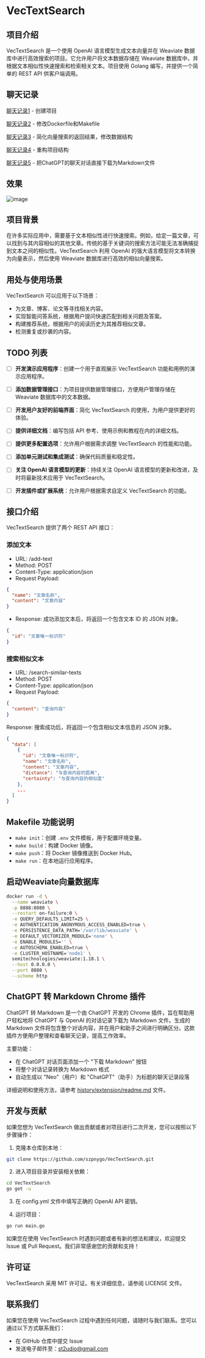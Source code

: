 # VecTextSearch
## 项目介绍
VecTextSearch 是一个使用 OpenAI 语言模型生成文本向量并在 Weaviate 数据库中进行高效搜索的项目。它允许用户将文本数据存储在 Weaviate 数据库中，并根据文本相似性快速搜索和检索相关文本。项目使用 Golang 编写，并提供一个简单的 REST API 供客户端调用。

## 聊天记录
[聊天记录1](history/chat1.md) - 创建项目

[聊天记录2](history/chat2.md) - 修改Dockerfile和Makefile

[聊天记录3](history/chat3.md) - 简化向量搜索的返回结果，修改数据结构

[聊天记录4](history/chat4.md) - 重构项目结构

[聊天记录5](history/chat5.md) - 把ChatGPT的聊天对话直接下载为Markdown文件

## 效果
![image](images/postman.png)


## 项目背景
在许多实际应用中，需要基于文本相似性进行快速搜索。例如，给定一篇文章，可以找到与其内容相似的其他文章。传统的基于关键词的搜索方法可能无法准确捕捉到文本之间的相似性。VecTextSearch 利用 OpenAI 的强大语言模型将文本转换为向量表示，然后使用 Weaviate 数据库进行高效的相似向量搜索。

## 用处与使用场景
VecTextSearch 可以应用于以下场景：

- 为文章、博客、论文等寻找相关内容。
- 实现智能问答系统，根据用户提问快速匹配到相关问题及答案。
- 构建推荐系统，根据用户的阅读历史为其推荐相似文章。
- 检测重复或抄袭的内容。

## TODO 列表

- [ ] **开发演示应用程序**：创建一个用于直观展示 VecTextSearch 功能和用例的演示应用程序。
- [ ] **添加数据管理接口**：为项目提供数据管理接口，方便用户管理存储在 Weaviate 数据库中的文本数据。
- [ ] **开发用户友好的前端界面**：简化 VecTextSearch 的使用，为用户提供更好的体验。
- [ ] **提供详细文档**：编写包括 API 参考、使用示例和教程在内的详细文档。
- [ ] **提供更多配置选项**：允许用户根据需求调整 VecTextSearch 的性能和功能。
- [ ] **添加单元测试和集成测试**：确保代码质量和稳定性。
- [ ] **关注 OpenAI 语言模型的更新**：持续关注 OpenAI 语言模型的更新和改进，及时将最新技术应用于 VecTextSearch。
- [ ] **开发插件或扩展系统**：允许用户根据需求自定义 VecTextSearch 的功能。


## 接口介绍
VecTextSearch 提供了两个 REST API 接口：

### 添加文本
- URL: /add-text
- Method: POST
- Content-Type: application/json
- Request Payload:

```json
{
  "name": "文章名称",
  "content": "文章内容"
}
```
- Response: 成功添加文本后，将返回一个包含文本 ID 的 JSON 对象。

```json
{
  "id": "文章唯一标识符"
}
```

### 搜索相似文本
- URL: /search-similar-texts
- Method: POST
- Content-Type: application/json
- Request Payload:

```json
{
  "content": "查询内容"
}
```

Response: 搜索成功后，将返回一个包含相似文本信息的 JSON 对象。

```json
{
  "data": [
    {
      "id": "文章唯一标识符",
      "name": "文章名称",
      "content": "文章内容",
      "distance": "与查询内容的距离",
      "certainty": "与查询内容的相似度"
    },
    ...
  ]
}
```

## Makefile 功能说明

- `make init`：创建 `.env` 文件模板，用于配置环境变量。
- `make build`：构建 Docker 镜像。
- `make push`：将 Docker 镜像推送到 Docker Hub。
- `make run`：在本地运行应用程序。

## 启动Weaviate向量数据库
```bash
docker run -d \
  --name weaviate \
  -p 8888:8080 \
  --restart on-failure:0 \
  -e QUERY_DEFAULTS_LIMIT=25 \
  -e AUTHENTICATION_ANONYMOUS_ACCESS_ENABLED=true \
  -e PERSISTENCE_DATA_PATH='/var/lib/weaviate' \
  -e DEFAULT_VECTORIZER_MODULE='none' \
  -e ENABLE_MODULES='' \
  -e AUTOSCHEMA_ENABLED=true \
  -e CLUSTER_HOSTNAME='node1' \
  semitechnologies/weaviate:1.18.1 \
  --host 0.0.0.0 \
  --port 8080 \
  --scheme http
```

## ChatGPT 转 Markdown Chrome 插件

ChatGPT 转 Markdown 是一个由 ChatGPT 开发的 Chrome 插件，旨在帮助用户轻松地将 ChatGPT 与 OpenAI 的对话记录下载为 Markdown 文件。生成的 Markdown 文件将包含整个对话内容，并在用户和助手之间进行明确区分。这款插件方便用户整理和查看聊天记录，提高工作效率。

主要功能：

- 在 ChatGPT 对话页面添加一个 "下载 Markdown" 按钮
- 将整个对话记录转换为 Markdown 格式
- 自动生成以 "Neo"（用户）和 "ChatGPT"（助手）为标题的聊天记录段落

详细说明和使用方法，请参考 [history/extension/readme.md](history/extension/readme.md) 文件。


## 开发与贡献
如果您想为 VecTextSearch 做出贡献或者对项目进行二次开发，您可以按照以下步骤操作：

1. 克隆本仓库到本地：

```bash
git clone https://github.com/szpnygo/VecTextSearch.git
```

2. 进入项目目录并安装相关依赖：

```bash
cd VecTextSearch
go get -u
```

3. 在 config.yml 文件中填写正确的 OpenAI API 密钥。

4. 运行项目：

```bash
go run main.go
```

如果您在使用 VecTextSearch 时遇到问题或者有新的想法和建议，欢迎提交 Issue 或 Pull Request。我们非常感谢您的贡献和支持！

## 许可证
VecTextSearch 采用 MIT 许可证。有关详细信息，请参阅 LICENSE 文件。

## 联系我们
如果您在使用 VecTextSearch 过程中遇到任何问题，请随时与我们联系。您可以通过以下方式联系我们：

- 在 GitHub 仓库中提交 Issue
- 发送电子邮件至：st2udio@gmail.com
